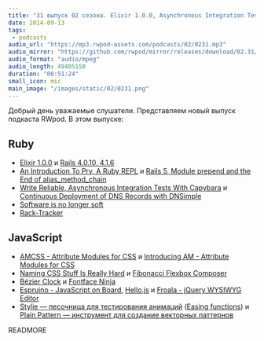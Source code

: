 ```yaml
---
title: "31 выпуск 02 сезона. Elixir 1.0.0, Asynchronous Integration Tests With Capybara, AMCSS, Fontface Ninja, Stylie и прочее"
date: 2014-09-13
tags:
 - podcasts
audio_url: "https://mp3.rwpod-assets.com/podcasts/02/0231.mp3"
audio_mirror: "https://github.com/rwpod/mirror/releases/download/02.31/0231.mp3"
audio_format: "audio/mpeg"
audio_length: 49405150
duration: "00:51:24"
small_icon: mic
main_image: "/images/static/02/0231.png"
---
```


Добрый день уважаемые слушатели. Представляем новый выпуск подкаста RWpod. В этом выпуске:

## Ruby

 - [Elixir 1.0.0](https://github.com/elixir-lang/elixir/releases/tag/v1.0.0) и [Rails 4.0.10, 4.1.6](http://weblog.rubyonrails.org/2014/9/12/Rails-4-1-6-and-4-0-10-has-been-released/)
 - [An Introduction To Pry, A Ruby REPL](http://christopherdbui.com/an-introduction-to-pry-a-ruby-repl/) и [Rails 5, Module prepend and the End of alias\_method\_chain](http://www.justinweiss.com/blog/2014/09/08/rails-5-module-number-prepend-and-the-end-of-alias-method-chain/)
 - [Write Reliable, Asynchronous Integration Tests With Capybara](http://robots.thoughtbot.com/write-reliable-asynchronous-integration-tests-with-capybara) и [Continuous Deployment of DNS Records with DNSimple](http://blog.codeship.io/2014/09/09/continuous-deployment-of-dns-records-with-dnsimple.html)
 - [Software is no longer soft](https://blog.engineyard.com/2014/software-is-not-soft)
 - [Rack-Tracker](https://github.com/railslove/rack-tracker)

## JavaScript

 - [AMCSS - Attribute Modules for CSS](http://amcss.github.io/) и [Introducing AM - Attribute Modules for CSS](http://glenmaddern.com/articles/introducing-am-css)
 - [Naming CSS Stuff Is Really Hard](http://seesparkbox.com/foundry/naming_css_stuff_is_really_hard) и [Fibonacci Flexbox Composer](http://maxsteenbergen.com/fibonacci/)
 - [Bézier Clock](http://jackf.net/bezier-clock/) и [Fontface Ninja](http://www.fontface.ninja/)
 - [Espruino - JavaScript on Board](http://www.espruino.com/), [Hello.js](http://adodson.com/hello.js/) и [Froala - jQuery WYSIWYG Editor](http://editor.froala.com/)
 - [Stylie — песочница для тестирования анимаций](http://jeremyckahn.github.io/stylie/) ([Easing functions](http://easings.net/)) и [Plain Pattern — инструмент для создание векторных паттернов](http://www.kennethcachia.com/plain-pattern/)

READMORE


